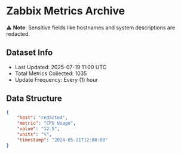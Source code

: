 # Zabbix Metrics Archive

⚠️ **Note**: Sensitive fields like hostnames and system descriptions are redacted.

## Dataset Info
- Last Updated: 2025-07-19 11:00 UTC
- Total Metrics Collected: 1035
- Update Frequency: Every (1) hour

## Data Structure
```json
{
    "host": "redacted",
    "metric": "CPU Usage",
    "value": "12.5",
    "units": "%",
    "timestamp": "2024-05-21T12:00:00"
}
```
